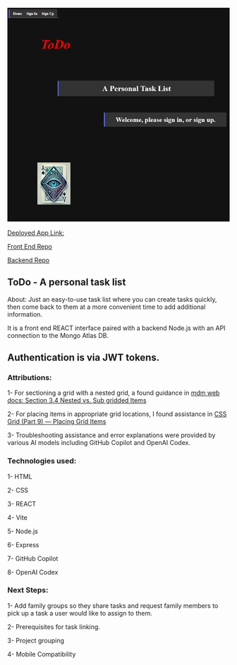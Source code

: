 ![Todo\_home-screen](src/assets/ToDo-Image.png)

[Deployed App Link:](https://kjs-todo-list.netlify.app/)
 
[Front End Repo](https://github.com/kjwagner613/ToDo-List-Frontend)
 
[Backend Repo](https://github.com/kjwagner613/ToDo-List-Backend)
 

 
## ToDo - A personal task list

About: Just an easy-to-use task list where you can create tasks quickly, then come back to them at a more convenient time to add additional information. 
 
It is a front end REACT interface paired with a backend Node.js with an API connection to the Mongo Atlas DB.
 
Authentication is via JWT tokens.
---

### Attributions: 

1- For sectioning a grid with a nested grid, a found guidance in [mdm web docs: Section 3.4 Nested vs. Sub gridded Items](https://developer.mozilla.org/en-US/docs/Web/CSS/CSS\_grid\_layout)
 
2- For placing items in appropriate grid locations, I found assistance in [CSS Grid (Part 9) — Placing Grid Items](https://medium.com/uncurated/css-grid-series-9-f72b34281eb)
 
3- Troubleshooting assistance and error explanations were provided by various AI models including GitHub Copilot and OpenAI Codex.

### Technologies used:

1- HTML
 
2- CSS
 
3- REACT
 
4- Vite
 
5- Node.js
 
6- Express
 
7- GitHub Copilot
 
8- OpenAI Codex

### Next Steps:

1- Add family groups so they share tasks and request family members to pick up a task a user would like to assign to them.
 
2- Prerequisites for task linking.
 
3- Project grouping
 
4- Mobile Compatibility
